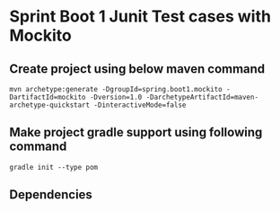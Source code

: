 # Sprint Boot 1 Junit Test cases with Mockito 

## Create project using below maven command
```
mvn archetype:generate -DgroupId=spring.boot1.mockito -DartifactId=mockito -Dversion=1.0 -DarchetypeArtifactId=maven-archetype-quickstart -DinteractiveMode=false
```

## Make project gradle support using following command
```
gradle init --type pom
```

## Dependencies
